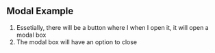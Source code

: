 ## Modal Example

1. Essetially, there will be a button where I when I open it, it will open a modal box
2. The modal box will have an option to close
